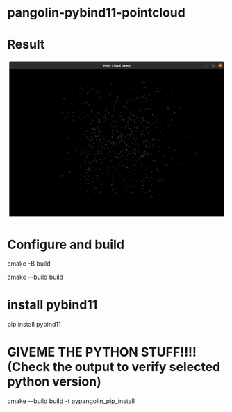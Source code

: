 # pangolin-pybind11-pointcloud

# Result

![Point Cloud](https://github.com/JayeshAgarwal03/pangolin-pybind11-pointcloud/blob/main/Screenshot%20from%202025-03-20%2001-40-02.png)


# Configure and build
cmake -B build

cmake --build build

# install pybind11
pip install pybind11


# GIVEME THE PYTHON STUFF!!!! (Check the output to verify selected python version)
cmake --build build -t pypangolin_pip_install

